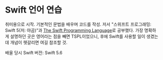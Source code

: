 # Swift 언어 연습
취미용으로 시작. 기본적인 문법을 배우며 코드를 작성. 
저서 "스위프트 프로그래밍: Swift 5(저: 야곰)"과 [The Swift Programming
Language](https://docs.swift.org/swift-book/)로 공부했다. 가장 명확하게
설명하던 곳은 영어라는 점을 빼면 TSPL이었으니, 후에 Swift를 사용할 일이
생겼는데 개념이 헷갈리면 여길 참조할 것.

배울 당시 Swift 버전: Swift 5.6